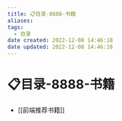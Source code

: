 ```yaml
---
title: 📋目录-8888-书籍
aliases:
tags:
  - 目录
date created: 2022-12-08 14:46:18
date updated: 2022-12-08 14:46:18
---
```


# 📋目录-8888-书籍

- [[前端推荐书籍]]
